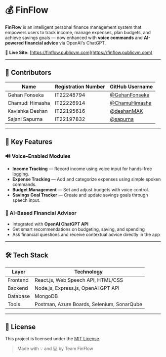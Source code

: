 # 💰 FinFlow

**FinFlow** is an intelligent personal finance management system that empowers users to track income, manage expenses, plan budgets, and achieve savings goals — now enhanced with **voice commands** and **AI-powered financial advice** via OpenAI's ChatGPT.

🔗 **Live Site:** [https://finflow.publicvm.com](https://finflow.publicvm.com)

---

## 👥 Contributors

| Name              | Registration Number | GitHub Username |
|-------------------|---------------------|------------------|
| Gehan Fonseka     | IT22248794          | [@GehanFonseka](https://github.com/GehanFonseka) |
| Chamudi Himasha   | IT22226914          | [@ChamuHimasha](https://github.com/ChamuHimasha) |
| Kavishka Deshan   | IT22195616          | [@deshanMAK](https://github.com/deshanMAK)       |
| Sajani Sapurna    | IT22197832          | [@sapurna](https://github.com/sapurna)           |

---

## 🚀 Key Features

### 🔊 Voice-Enabled Modules
- **Income Tracking** — Record income using voice input for hands-free logging.  
- **Expense Tracking** — Add and categorize expenses using simple spoken commands.  
- **Budget Management** — Set and adjust budgets with voice control.  
- **Savings Goal Tracker** — Create and update savings goals through speech input.  

### 🤖 AI-Based Financial Advisor
- Integrated with **OpenAI ChatGPT API**  
- Get smart recommendations on budgeting, saving, and spending  
- Ask financial questions and receive contextual advice directly in the app  

---

## 🛠️ Tech Stack

| Layer      | Technology                                |
|------------|--------------------------------------------|
| Frontend   | React.js, Web Speech API, HTML/CSS         |
| Backend    | Node.js, Express.js, OpenAI GPT API        |
| Database   | MongoDB                                    |
| Tools      | Postman, Azure Boards, Selenium, SonarQube |

---

## 📄 License

This project is licensed under the [MIT License](LICENSE).

> Made with 💡 and 💻 by Team FinFlow
